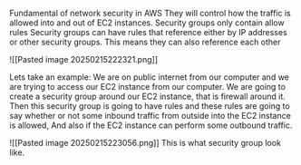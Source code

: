 Fundamental of network security in AWS
They will control how the traffic is allowed into and out of EC2 instances.
Security groups only contain allow rules
Security groups can have rules that reference either by IP addresses or other security groups. 
This means they can also reference each other

![[Pasted image 20250215222321.png]]

Lets take an example:
We are on public internet from our computer and we are trying to access our EC2 instance from our computer. We are going to create a security group around our EC2 instance, that is firewall around it. Then this security group is going to have rules and these rules are going to say whether or not some inbound traffic from outside into the EC2 instance is allowed, And also if the EC2 instance can perform some outbound traffic. 

![[Pasted image 20250215223056.png]]
This is what security group look like.